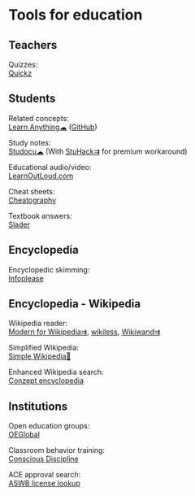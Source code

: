 
# Tools for education

## Teachers

Quizzes:  
[Quickz](https://quickz.org/)

## Students

Related concepts:  
[Learn Anything☁](https://learn-anything.xyz/) ([GitHub](https://github.com/learn-anything/learn-anything.xyz))

Study notes:  
[Studocu☁](https://www.studocu.com/) (With [StuHack⇉](https://github.com/isanchop/stuhack) for premium workaround)

Educational audio/video:  
[LearnOutLoud.com](https://www.learnoutloud.com/)

Cheat sheets:  
[Cheatography](https://cheatography.com/)

Textbook answers:  
[Slader](https://www.slader.com/)

## Encyclopedia

Encyclopedic skimming:  
[Infoplease](https://www.infoplease.com/)

## Encyclopedia - Wikipedia

Wikipedia reader:  
[Modern for Wikipedia⇉](https://www.modernwiki.app/),
[wikiless](https://wiki.metastem.su),
[Wikiwand⇉](https://www.wikiwand.com/)

Simplified Wikipedia:  
[Simple Wikipedia🧛](https://simple.wikipedia.org)

Enhanced Wikipedia search:  
[Conzept encyclopedia](https://conze.pt/explore?l=en&d=wikipedia,wikidata#)

## Institutions

Open education groups:  
[OEGlobal](https://www.oeglobal.org/)

Classroom behavior training:  
[Conscious Discipline](https://consciousdiscipline.com/)

ACE approval search:  
[ASWB license lookup](https://www.aswb.org/licenses/protecting-the-public/look-up-license/)
